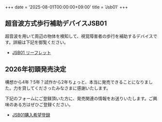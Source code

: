 +++
date = '2025-08-01T00:00:00+09:00'
title = 'Jsb01'
+++

## 超音波方式歩行補助デバイスJSB01

超音波を用いて周辺の物体を検知して、視覚障害者の歩行を補助するデバイスです。詳細は下記を御覧ください。

* [JSB01 リーフレット](https://docs.google.com/document/d/e/2PACX-1vSr4qG29OL1cIePVZEj-3cVqa-Ar_ail2Q-lqQpVa3MB6QIyQQ3aAyznjfrzuusvAiI7FHqygYv7CC1/pub)

## 2026年初頭発売決定

構想から4年？5年？試作から2年ちょっと、本当に発売できることになりました。力を貸してくださったみなさまに感謝いたします。

下記のフォームにご登録頂いた方に、発売関連の情報をお送りいたします。ご興味のある方はぜひご登録ください。

* [JSB01購入希望登録](https://forms.gle/CXZH6rmWosPmfkyr7)
